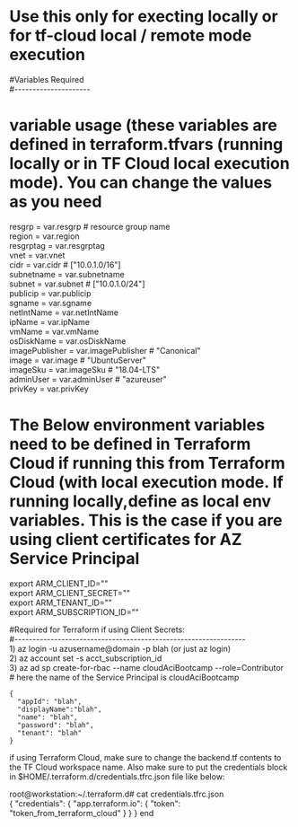 # Use this only for execting locally or for tf-cloud local / remote  mode execution <br>

#Variables Required <br>
#--------------------- <br>
 # variable usage  (these variables are defined in terraform.tfvars (running locally or in TF Cloud local execution mode). You can change the values as you need  <br>
 resgrp         = var.resgrp   # resource group name <br>
 region         = var.region <br>
 resgrptag      = var.resgrptag <br>
 vnet           = var.vnet <br>
 cidr           = var.cidr # ["10.0.1.0/16"] <br>
 subnetname     = var.subnetname <br>
 subnet         = var.subnet # ["10.0.1.0/24"] <br>
 publicip       = var.publicip <br>
 sgname         = var.sgname <br>
 netIntName     = var.netIntName <br>
 ipName         = var.ipName <br>
 vmName         = var.vmName <br>
 osDiskName     = var.osDiskName <br>
 imagePublisher = var.imagePublisher # "Canonical" <br>
 image          = var.image          # "UbuntuServer" <br>
 imageSku       = var.imageSku       # "18.04-LTS" <br>
 adminUser      = var.adminUser      # "azureuser" <br>
 privKey        = var.privKey  <br>


# The Below environment variables need to be defined in Terraform Cloud if running this from Terraform Cloud (with local execution mode.  If running locally,define as local env variables.  This is the case if you are using client certificates for AZ Service Principal
export ARM_CLIENT_ID="" <br>
export ARM_CLIENT_SECRET="" <br>
export ARM_TENANT_ID="" <br>
export ARM_SUBSCRIPTION_ID="" <br>


#Required for Terraform if using Client Secrets: <br>
#---------------------------------------------------------------- <br>
	1) az login -u azusername@domain -p blah  (or just az login) <br>
	2) az account set -s acct_subscription_id<br>
	3) az ad sp create-for-rbac --name cloudAciBootcamp --role=Contributor <br>  # here the name of the Service Principal is cloudAciBootcamp
	
	{
	  "appId": "blah",
	  "displayName":"blah",
	  "name": "blah",
	  "password": "blah",
	  "tenant": "blah"
	}

if using Terraform Cloud, make sure to change the backend.tf contents to the TF Cloud workspace name.  Also make sure to put the credentials block in $HOME/.terraform.d/credentials.tfrc.json   file like below: <br>

root@workstation:~/.terraform.d# cat credentials.tfrc.json  <br>
{
  "credentials": {
    "app.terraform.io": {
      "token": "token_from_terraform_cloud"
    }
  }
}
end
